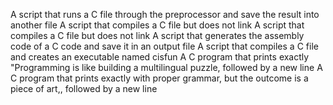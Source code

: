 A script that runs a C file through the preprocessor and save the result into another file
A script that compiles a C file but does not link
A script that compiles a C file but does not link
A script that generates the assembly code of a C code and save it in an output file
A script that compiles a C file and creates an executable named cisfun
 A C program that prints exactly "Programming is like building a multilingual puzzle, followed by a new line
A C program that prints exactly with proper grammar, but the outcome is a piece of art,, followed by a new line
